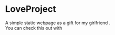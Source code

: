 # LoveProject
A simple static webpage as a gift for my girlfriend . 
<br>
You can check this out with 

<br>
